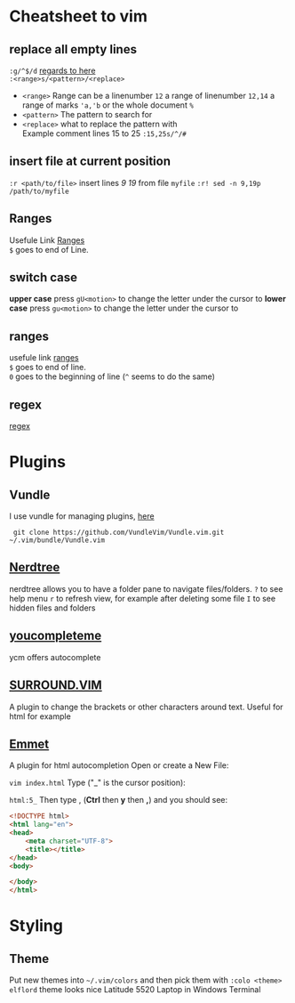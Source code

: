 # Cheatsheet to vim
## replace all empty lines
`:g/^$/d` [regards to here](https://alvinalexander.com/linux-unix/vi-vim-delete-blank-lines-empty-lines)  
`:<range>s/<pattern>/<replace>`   
* `<range>` Range can be a linenumber `12` a range of linenumber `12,14` a range of marks `'a,'b` or the whole document `%`  
* `<pattern>` The pattern to search for  
* `<replace>` what to replace the pattern with  
Example comment lines 15 to 25 `:15,25s/^/#`  
## insert file at current position
`:r <path/to/file>`
insert lines _9_  _19_ from file `myfile`
`:r! sed -n 9,19p /path/to/myfile`

## Ranges
Usefule Link [Ranges](https://vim.fandom.com/wiki/Ranges)  
`$` goes to end of Line.  
## switch case
__upper case__ press `gU<motion>` to change the letter under the cursor to 
__lower case__ press `gu<motion>` to change the letter under the cursor to 
## ranges
usefule link [ranges](https://vim.fandom.com/wiki/ranges)  
`$` goes to end of line.  
`0` goes to the beginning of line (`^` seems to do the same)

## regex
[regex](http://www.vimregex.com/)  

# Plugins
## Vundle
I use vundle for managing plugins, [here](https://github.com/VundleVim/Vundle.vim)
```
 git clone https://github.com/VundleVim/Vundle.vim.git ~/.vim/bundle/Vundle.vim
```
## [Nerdtree](https://github.com/preservim/nerdtree)
nerdtree allows you to have a folder pane to navigate files/folders.
`?` to see help menu
`r` to refresh view, for example after deleting some file
`I` to see hidden files and folders
## [youcompleteme](https://github.com/ycm-core/YouCompleteMe)
ycm offers autocomplete
## [SURROUND.VIM](https://vimawesome.com/plugin/surround-vim)
A plugin to change the brackets or other characters around text. Useful 
for html for example

## [Emmet](https://github.com/mattn/emmet-vim/)
A plugin for html autocompletion
Open or create a New File:

`vim index.html`
Type ("_" is the cursor position):

`html:5_`
Then type <c-y>, (__Ctrl__ then __y__ then __,__)  and you should see:
```html
<!DOCTYPE html>
<html lang="en">
<head>
    <meta charset="UTF-8">
    <title></title>
</head>
<body>

</body>
</html>
```
# Styling
## Theme
Put new themes into `~/.vim/colors` and then pick them with `:colo <theme>`
`elflord` theme looks nice Latitude 5520 Laptop in Windows Terminal
